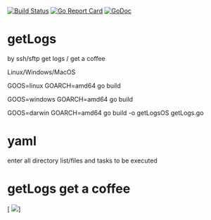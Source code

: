 [![Build Status](https://travis-ci.org/valdemarpavesi/getLogs.svg?branch=master)](https://travis-ci.org/valdemarpavesi/getLogs)
[![Go Report Card](https://goreportcard.com/badge/github.com/valdemarpavesi/getlogs)](https://goreportcard.com/report/github.com/valdemarpavesi/getlogs)
[![GoDoc](https://godoc.org/github.com/valdemarpavesi/getlogs?status.svg)](https://godoc.org/github.com/valdemarpavesi/getlogs)
# getLogs 
by ssh/sftp  get logs / get a coffee



Linux/Windows/MacOS

GOOS=linux GOARCH=amd64 go build

GOOS=windows GOARCH=amd64 go build

GOOS=darwin GOARCH=amd64 go build -o getLogsOS getLogs.go

# yaml

enter all directory list/files and tasks to be executed


# getLogs get a coffee
[ ![](https://github.com/valdemarpavesi/getLogs/blob/master/getLogs.png)]




